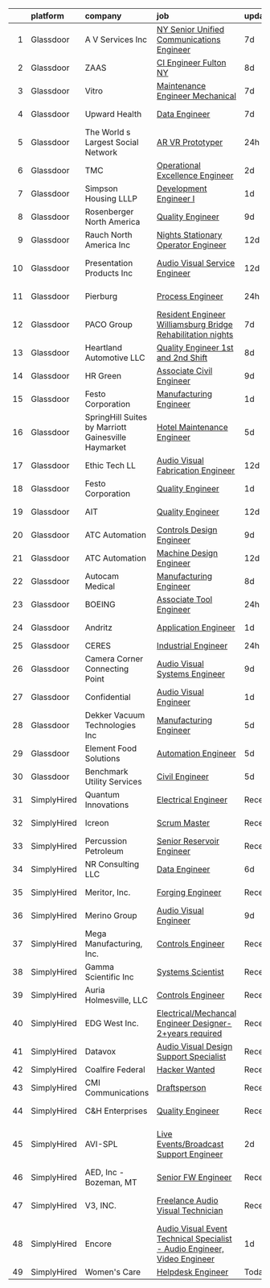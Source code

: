 

|    | platform    | company                                             | job                                                                                                                                                                                                                                                                                                                                                                                                                                                                                                                                                                                                                                                                                                                                                                                                                                                                                                                                                                      | update_time   | location                      |
|---:|:------------|:----------------------------------------------------|:-------------------------------------------------------------------------------------------------------------------------------------------------------------------------------------------------------------------------------------------------------------------------------------------------------------------------------------------------------------------------------------------------------------------------------------------------------------------------------------------------------------------------------------------------------------------------------------------------------------------------------------------------------------------------------------------------------------------------------------------------------------------------------------------------------------------------------------------------------------------------------------------------------------------------------------------------------------------------|:--------------|:------------------------------|
|  1 | Glassdoor   | A V Services Inc                                    | [ NY  Senior Unified Communications Engineer](https://www.glassdoor.com/partner/jobListing.htm?pos=110&ao=1110586&s=58&guid=000001828bb1b541be6318ebbe3501b7&src=GD_JOB_AD&t=SR&vt=w&ea=1&cs=1_1c7f051b&cb=1660201056046&jobListingId=1008049930381&cpc=9EC17A4D95E4A780&jrtk=3-0-1ga5r3dbji9gl801-1ga5r3dc4i9hu800-1c6af7b6c53aafc7--6NYlbfkN0D_KRozbKJx95I3LRYgbj09bqBDFeyQG4s8tCOB31p2DM1G3sQm87ZqlS7rcebhJ2UM2t7_jgvrBrWRYqHryWbsXJbWsBl3hMHXGE58x9FA2YEMlpUFfFka0Ajewk3O9eeu8hBh4EEq3T43wkcVMpzg1paLoiIn-WVpvSlWwIvRCVICYEuobyP-RFETUhz_3cmZD4QhYkoZjXEQhiq625ElcyonbLdHTEIf3CxV7vBr7v2m4fuBuUnFLjm54_97CflhCx_-LNJAaUMCUO_48Diz-_AnU57rMP1D0VBSQF8G1INEGITiNjXLmZ1TXC40apLgsMGSVhzPmc3FzrxFo2m7Clf7utABx2z2y28n0Looza-curG830Zkp4qeaEFypn6fjwzVqUiCty18ywhOXKkm3DV_LuefzfF82gUbvZ9484YSxN_gw43Efd3auraikIFJZdpQDF0S3X_OGzrOTnovGy-hJDXrhfp0aIALRMStjHbfmop-PpGzGKDeuMjtZsZNyFy4FQnJK99KySWm59bCGZkHby5YO-hFHYo9x75Nvw%3D%3D)                                       | 7d            | New York, NY                  |
|  2 | Glassdoor   | ZAAS                                                | [CI Engineer   Fulton  NY](https://www.glassdoor.com/partner/jobListing.htm?pos=104&ao=1110586&s=58&guid=000001828bb1b541be6318ebbe3501b7&src=GD_JOB_AD&t=SR&vt=w&ea=1&cs=1_54866e14&cb=1660201056044&jobListingId=1008048358153&cpc=E62627A804547E07&jrtk=3-0-1ga5r3dbji9gl801-1ga5r3dc4i9hu800-bffe1262bfc551f9--6NYlbfkN0A953Z9EfJZc5Z9y7Wb0NkuJO-5BBnqXCJSieP3bN3oT5cRpDl76lWgN2flgCrmBOVu81y1dDFaQCL1cAP0fZ_AECga9sXbxmPCgy94ZsRFuDnGITKA-OxsynN7Sv3puDsz92eIZUg49nGoQmfPGrEVrDw_UOvJOHJJ5Ya9dAdvf28Ga3WrlbLfpvE4KwRxvUInYgXenzLWiBASJ6QkQ075mGXYkJKJceK7VvbtVFWtTk9eCXVjLRRtSF0_XSWwr5Z2fgSr_B8UnFU0hAxiOY2Tcf4O97t5ZreqghsI4Qgp1zU3g5MbPI7PSDE0TmB63U2FKplWgBV_2b3Lh7Vn7pfmqi0tg1_oukDHXeRlYJA9Hl0lVZHMYT-BRPNy21hzm8PbAcdZBuHNxJsNv3dn9z09FU_7cJUUP90DQp1bwpRUWyxgUGhPazQ-Q4d8aY4MASB-B9GUsnAjSPBWK-lTG2rSRQGaEE4qx2gVxUbDiMJ3QGzE2NZ7yO_9yhyOv1rUlLSbj-gUpVM6L8zpwaSWkd_m)                                                                                      | 8d            | Fulton, NY                    |
|  3 | Glassdoor   | Vitro                                               | [Maintenance Engineer Mechanical](https://www.glassdoor.com/partner/jobListing.htm?pos=116&ao=1110586&s=58&guid=000001828bb1b541be6318ebbe3501b7&src=GD_JOB_AD&t=SR&vt=w&ea=1&cs=1_df8835a0&cb=1660201056047&jobListingId=1008050747216&cpc=2DEF214710A34701&jrtk=3-0-1ga5r3dbji9gl801-1ga5r3dc4i9hu800-6113286db846da80--6NYlbfkN0DKT0h2D5F3sHkZOvfX2PDVP3tngM3O-c-2FfCJj6A-9EK_HxY1SuJWLhjbznBQ7L8gVK6JJKUaVCRMJ1pAxRBj2Sp-utVjpQSBjjCvE-yvH6fdofHECxPnijYjnvmKg04HoZn5qUxTMPKFpfG_Grv4fejTu95n8C5ce3pMVEtUmeLvCLnNxuK7J7A8E4sEB1KEXqReTHF0I8aNXbvy-oQixVZbNipRCEW0mI6fssJ-_45r0n64Mbt3J9Ebx2ojSRk5LxngpW5HcSmlux1R7o6CfpKaA-vbK000xtDvJ4xpb8EKXLl8NTL8RLMkDWR5npf6BuI1oCrjTdEavvlGSLGVBAomxomI_wMu9u1Xwg0cpmsr8JJYMj2TinB4dJRoZh_AwCcgBjF9DPe-HReOFOHdug7RwXe8Vx-0S_XCwKhs2BWo1qGUQIV4B-zYkQ08UyR9CK5b8S22H_UiF3IB98XXz1LRPy5DlPcyOjZAiOTjtxyXI2kuiHtERBoVs-YxZB0AwJ7pu6BcEC-kOS4kNJVt)                                                                               | 7d            | Fresno, CA                    |
|  4 | Glassdoor   | Upward Health                                       | [Data Engineer](https://www.glassdoor.com/partner/jobListing.htm?pos=127&ao=1110586&s=58&guid=000001828bb1b541be6318ebbe3501b7&src=GD_JOB_AD&t=SR&vt=w&ea=1&cs=1_b5cdde0a&cb=1660201056048&jobListingId=1008050594360&cpc=F0881FB4B112A732&jrtk=3-0-1ga5r3dbji9gl801-1ga5r3dc4i9hu800-9008622103ceb4a6--6NYlbfkN0D1sgB2vkk73HcG31iWI33pV6kw_5ZaxNkpPvB9FmXAfE4GxWj1DqZ0Ybq0eLPzk2YMwESvlDiKB2v8-8IQoa6UivsLih00u8y9COP4u95PlNlD0qSOw_enyvRFXOLfhgnvIy4KUwxX4Dih0kh3kPXgilkc_HOoVQ-GK7LqI49w8l5WsAU6L3A2dHqBwxNMVNZdmNf-TtjXKwuNVuyeMZ4WTOoiGmRp8ZFQ59XIaDu3xw4cPgIEEENm3FfJ-9xGWkwbw1FLRzJu7_s-2gO-dak6eQ2Mxy3VN9LezCWDxR9R6M3KLTQnc5YDeue5Pmk361TxHvYegYOg8AlB3WPmbPu3DyXzGemVqGWDSlU9Fr9ncHXlE3byWsZk-WfXk2dx3QMFSul4m6OIF-vsaVYggJ6g52d6A6ORlVsceeddCPnyNIO6etUVDw1W1wiDZrFCX6Np6C0hGoLBwJImoutjZUZ54ozgXOaDjXsUfmwihalOHOnffo4kWYbQygpbE0RMofU%3D)                                                                                                                   | 7d            | Hauppauge, NY                 |
|  5 | Glassdoor   | The World s Largest Social Network                  | [AR VR Prototyper](https://www.glassdoor.com/partner/jobListing.htm?pos=112&ao=1110586&s=58&guid=000001828bb1b541be6318ebbe3501b7&src=GD_JOB_AD&t=SR&vt=w&ea=1&cs=1_288e6529&cb=1660201056047&jobListingId=1008065839695&cpc=3DA0FA6C05AAD4F7&jrtk=3-0-1ga5r3dbji9gl801-1ga5r3dc4i9hu800-53a80deef17099a7--6NYlbfkN0DSgjPPcnEdvoK3uuxfISLALE6pB1FR7YSHOr_tSg5_QCn410VK5Ds4BPLXDsRCbsXLITC80VFaNq7gAYkD3-l77Z_TQlAQJN60rLIBL5fcRpONEWLQB86a9gcHJKkfit7qgPSOjbwiL1h_qriSExe-4txXXT3LVV4yH3jasYnmFjqxZda6jGXORLfpMKskD3Z6GJHWLQJwXqMPAivqutMUVFBtWAowRIDXOrVBCBbbxPN-nl8y1xW1mLN424-4yLv1BaFTHJyhOsPoHnyWjm58iP7fasBdZmRnLZYzEQzhy0sXjpW1Q_pJe-EwJEnjsr-pKdyE7G3u4NZD4-ikbprDuJ3J0GV_7NT6fpkX863jELsNZBhlUvSkmff5Ou15ISMQPKUKwT0C2bmtTR-8fLHtQdfmSi--C9az6KQS8c5kHyzjkjvec08W2RQrkCrH0oGlWlACd217krJ5B0s45nizW09VuCB0mqbLbgz5WnlBoDDUxoHUGkGoHw4uBUk2zAma5_SVu24Uoqp2X6Apk8R8exApgM7fEpbfgX2EvK7eRaBg-PCgT7FfAJSsMYkQCNkQenmDAbOs01up40c9WFRF)                              | 24h           | Redmond, WA                   |
|  6 | Glassdoor   | TMC                                                 | [Operational Excellence Engineer](https://www.glassdoor.com/partner/jobListing.htm?pos=115&ao=1110586&s=58&guid=000001828bb1b541be6318ebbe3501b7&src=GD_JOB_AD&t=SR&vt=w&ea=1&cs=1_e3eacc20&cb=1660201056047&jobListingId=1008060137305&cpc=9B9B026AC90BB95E&jrtk=3-0-1ga5r3dbji9gl801-1ga5r3dc4i9hu800-c547309de62fb85c--6NYlbfkN0BSg5mb03c8hiZQs97mlf2CN08O_p8HeBaC0cA3dzaRvyZKAP2Y6r0WsiQ-IrcI174Y-oXAj9HNmEpndD9mARqmyH4EqJUTtIO2GyMv_XpsltHph6cQ_tgl6WvPNRNnYFdGJ-Qrb5WJjUyGDZ5nQ3ycfYjj3dhm9_QBd3rxM4q7jaVzTAleiWat3feub1Un9YOmhC-gmidzv--DvNNwLbB8IguTPjCfrOUOlcIPMoreQzELpD_jbiAnJLBRhFiSDkB9Lse-7o18tIMMx133qOxj_57YbGqYPpsX1JcVY_YACt1aPi6mt6cOVLcb11XtrgyktqWFwbYb68DDr1adugOcKy5JEyo1yuGz3WOZ0u0k-jugRBMGNT4lz0Zo5QBfAR3Kf2Uq2mu2Mvozdx7tc6PYsT4UUN1OXMcy8lgJc5wUgoPNJ2tQuVNitl_8Dq59Pvb3MsX6vV_uhqzP-ei5qXCV0YGwOynFbx4iMgIFA3ZBpwDlzMol2q-rbHYUJYKWTBbUXNmST7p5aQ%3D%3D)                                                                                   | 2d            | Peabody, MA                   |
|  7 | Glassdoor   | Simpson Housing LLLP                                | [Development Engineer I](https://www.glassdoor.com/partner/jobListing.htm?pos=109&ao=1110586&s=58&guid=000001828bb1b541be6318ebbe3501b7&src=GD_JOB_AD&t=SR&vt=w&cs=1_1e2d6300&cb=1660201056045&jobListingId=1008062066408&cpc=64E22C595ABE0D34&jrtk=3-0-1ga5r3dbji9gl801-1ga5r3dc4i9hu800-62fa6b16cef39274--6NYlbfkN0D4C8u7dY1RzLYXAHla0E0D9t_o5Z48DX329rGC6vpeh3W9vRO82_X4_CttpoNc___wfcW6R2yCEY8bMYz6ZKhbe6cVyy-bFE4Nw2q9OKq_qxm1Dc0OEV5mWJJGjVMcFL6Ybze3BapppQC51RQvR-_7k3vxU_gSRqV4EaR0VgIttrWng00pmhaxfmd4gBgfww5uX0DVH1i-anesYHHpjv4NIUC2p45xrEzqFhxtwxFo8lxLNDesDIcxEuFGFa6eezRolnS8pXZy_I8nj27G2BeaXAn-m9yNboOS7r49djyu5pJ8KcRiivXT7vLGRPhW-8MQuL52Uezhf6HMWByk20fTMq1ZMktwp9ZX0ai6eEd6Phdt5Ey1Vi9xlvPUbiZlDHIzoOVDhDSBtGa3PNX5LVXUIrKwibFCPLvUL4FXl2t0rVx80Y_EymJx89M07P20ze6_Jr7cBwoQafuTXglfgaFBQm8AALw3FG0g40_UqVZgzKMSqkXlTiWG_pfztB5GhuR62IqBGiWv_HQ5JSfFMUd3WB1pEV-SWH9E2WxB04HklwTzTcZTTlJr)                                                             | 1d            | Denver, CO                    |
|  8 | Glassdoor   | Rosenberger North America                           | [Quality Engineer](https://www.glassdoor.com/partner/jobListing.htm?pos=107&ao=1110586&s=58&guid=000001828bb1b541be6318ebbe3501b7&src=GD_JOB_AD&t=SR&vt=w&ea=1&cs=1_37f55db8&cb=1660201056045&jobListingId=1008043807754&cpc=256B2E5967B70535&jrtk=3-0-1ga5r3dbji9gl801-1ga5r3dc4i9hu800-b946d9c742ec5e5b--6NYlbfkN0A_lMrImd4K1mVRIimbW9GSB04Lm5FKrtRQf9m73SIsnIcEyn1LovRkF1fU5mPpZc0wZ1AdnT7c-hutgHT74gs4oHKYMkaeKciPfSAB9Lx2_bd7hT-LQTKE3SHHzk2NretrRW9_EJ6x66LGAnuvdj3nqaAEZYJuUbnPhvgYWG-PeRXJR3ADjbtdjU2LbagyoTH4554nYlVM2AsKTMzCAh80MxxkNhhWZ2GoQk6a0MITg92Oc_uv-_Q2rj3wxzNrNPfJmh8N-sS3AWUJ1Aj-ou4q6dfRu6Vc2B709sySp17S5wC7l8rN-LgwqvR9pVrq2F5qkWPmEtsq3V5dTC7UMheGLCqiveDkh4BWq5V-NsRZm5lp5hlTu4VyGC5LRlvZS45HhCoH9-OYT04iNaDpJBSrR3AB3DRrVQ8CP_Z0c5gbpXjZ1E6-y03WbSHtHz3AwgRM0E6cuYKqxrSa3ejNOa_38p0LjIpvKyBk1mKIMgXE0t_YFOIeFKt_RmVqGQSqvfuJmd61LUUdDQ%3D%3D)                                                                                                  | 9d            | Akron, PA                     |
|  9 | Glassdoor   | Rauch North America  Inc                            | [Nights Stationary Operator Engineer](https://www.glassdoor.com/partner/jobListing.htm?pos=128&ao=1110586&s=58&guid=000001828bb1b541be6318ebbe3501b7&src=GD_JOB_AD&t=SR&vt=w&cs=1_821c73c4&cb=1660201056048&jobListingId=1008038034895&cpc=4A43B94DDEA77FFA&jrtk=3-0-1ga5r3dbji9gl801-1ga5r3dc4i9hu800-9f09c4d1b6ccd41d--6NYlbfkN0CY8AzlzKebmx0ocph0YvKfDIieyiw0SRCPNb4kGS8r81VBqrdWeuMXfSIGx-zLPwavrmGuhiVz-9vYZVkCRv5wBty1fBO8ZaDb3yPXA2b4KNIkEQshtVkoDO85yWpgxznsCwwZNHd6SaAcPWiL5hbSv3NoLq-foXin3d1ekNWqxbkcpvlTs4T4PtRD8mybavLVmzIdM3_aBmWU703ah63S9CRPH_e0INDhphpBwXR29UUf0z9008XIVQrWyQ7ptiZNStqIVccg97MOiOQ0AU9Rnc31N2CF1QsUarR24PXb8eclvAudiFBoWuAF20639uNL8rPK38B7Np1M4vFyq8h-IVQe9AjaILKizSaHbStWAg7wPZTTBiKSI-UIoOut3NCGRypbtqhqjKDw6D2TanFB3u9sVTECoONBPEO95vKZuO8Fu8_8wlUEQfLxikBRRy632iOZAeQyoawcqcfdpsJv_Z5BV-aIzSo%3D)                                                                                                                                  | 12d           | Waddell, AZ                   |
| 10 | Glassdoor   | Presentation Products Inc                           | [Audio Visual Service Engineer](https://www.glassdoor.com/partner/jobListing.htm?pos=105&ao=1110586&s=58&guid=000001828bb1b541be6318ebbe3501b7&src=GD_JOB_AD&t=SR&vt=w&ea=1&cs=1_b2d03a1a&cb=1660201056044&jobListingId=1008037742205&cpc=2BDE7E11BD1C9BDE&jrtk=3-0-1ga5r3dbji9gl801-1ga5r3dc4i9hu800-7483a12ff3147225--6NYlbfkN0DukAwDndutArnS8OT3znlJ-TW2KpK_7rZjO0LfXc6UVOb8znmp-Jdx-EBGeEzCE4MDYQoSoIAOgCl-FNOYq4s978mO5IB5uLg7_Q0JVEb_alaPHZFVNycLX48z_H7u0sYnrpbVil-2CeKlxwNl3Fvw9txyFKK9z3lh3IR-mUNriqks5eNmCXcEmlgaRoIPAY9aSU0FuBJH4EY9-rhmQieq8UlbMFqEJpZdgmd8n-xLDp6Rz2c1qPSszjwvqV2JmxJcJxg-9ZUN94QoQ9DPZdrey3P-1_Kn5iO4vzrnmPdJaoI7kXdGCD62ir9YXyVgT4oVfCdXZjsR0GMt-Yo_maCo5We0r5m9n3kz-iqE62Omz5lyuOuuZYDwPcfBu47-NOjAFl6i-TgVWobVoA1Kg8n3zW2QhyJX92VseBq7Fcw_vBA050IcWPsP6-oyCL8JYlXynFxhuziShPV8OE8XfEtoM4M8jCIjBmmffDWT7DYColKEl0oJBOiiYKqIlFxm4cJcmXmhtYXbS8uSwz9skhEX)                                                                                 | 12d           | Los Angeles, CA               |
| 11 | Glassdoor   | Pierburg                                            | [Process Engineer](https://www.glassdoor.com/partner/jobListing.htm?pos=129&ao=1110586&s=58&guid=000001828bb1b541be6318ebbe3501b7&src=GD_JOB_AD&t=SR&vt=w&ea=1&cs=1_458a75fa&cb=1660201056048&jobListingId=1008065107975&cpc=D39918EEEC7506B0&jrtk=3-0-1ga5r3dbji9gl801-1ga5r3dc4i9hu800-2f973c0319bb1ebe--6NYlbfkN0CqavHSyrDx3QcC6oDz5GtbGX01IfQdQsydstAWoN1TFUjdM4kROJZybX-b-sm1fZCwuroBhSv4Ln2wGTSVDpcQMWkZwgcvHjyFkhYgBwtccXuUToa4rinVUrn6dUymByYe82KY27cFl8TgdJYLDNP07TltdU80X-vBZIi2z6MhC4kukd6_RnQEmeKhryyZ1BHihMqTIXNG25D_XWCPs0yS2QuYAQd0IDyobAFSvp4KaENGU4qis14sxu128ZtfwdvrLH7Dp6OMmLwzZoKaJA4Ay4pCNg7S9q7Eh1jK3ZpTIOPp2ysFHk9aOXq8D4XeliqoSD1tTF3cXzmdv9XsUCLGMNSRg4EB1yLLbI1LRhGjYrk93IAytGXU9-GfQUCwt7y4GCUZywWhIVntUwquMgH5NM-w1lDdgDBp3fnJTEzTb1IZcw1c_-ep95vml3GrK78_pa8elNj70QQwIxyJnXaBed63wEzWtA3ELzwi3l1PLMz9TJGln6TZs3jdw8CZ3F-DO1ArrdAikw%3D%3D)                                                                                                  | 24h           | Fountain Inn, SC              |
| 12 | Glassdoor   | PACO Group                                          | [Resident Engineer   Williamsburg Bridge Rehabilitation  nights ](https://www.glassdoor.com/partner/jobListing.htm?pos=125&ao=1110586&s=58&guid=000001828bb1b541be6318ebbe3501b7&src=GD_JOB_AD&t=SR&vt=w&ea=1&cs=1_45645a95&cb=1660201056048&jobListingId=1008050163960&cpc=1641D5D5536C06B6&jrtk=3-0-1ga5r3dbji9gl801-1ga5r3dc4i9hu800-1831edeb349c5275--6NYlbfkN0ALuVzQR3BTfV85kg0pOslPYaYx9AIqQffQrQJKVeHJaQqP3CyB5E9YQKsXNWGwopHehMrUx5wwxRmxmRyrL-HVXUzMBIgqmUnYUCsHhzCTjCQbc4aW17Fx-nl7xW-83o-6yz7C0V1F4y4SCayLvqiZjOj9MUXDjmUSSJ0qhO7NFTbbBc3tY7gtsDovwJzezYt_ecOHJbzNu8HuFKhqZjGVJez51nDKV_wtkXPEb4A9en1YfjdKIlTSWEPzzJXWh7jNUoetgG-e9F9nGRBc-S1khSthoCnVCUZi--0fRoJOFaMZu-KPJtkyA6dVDqP4dHRlWQYnrifNnetxgTDst0r_zt5tirnOw100PoToO5RMzTvL8YlwbdzsdwoqP9KOw_GsFxoFJYt21az5BYKaEYhFfYw91KKDrgnbnACM4023zz_p9MnY9py4olmRmsEMFzQozDP6yukABnnpVem_bDECWErhDpDzaQ7KfCE2jnyZLvveSuasBk1PUgazZVNqV1wc050E6fRxB0t_aXFZUBn65AkA7NyPn3ABR9hWlS9Jz1SF_UqEpnfmWqHQtSTmddo%3D) | 7d            | New York, NY                  |
| 13 | Glassdoor   | Heartland Automotive  LLC                           | [Quality Engineer 1st and 2nd Shift](https://www.glassdoor.com/partner/jobListing.htm?pos=114&ao=1110586&s=58&guid=000001828bb1b541be6318ebbe3501b7&src=GD_JOB_AD&t=SR&vt=w&ea=1&cs=1_c5d6b7d6&cb=1660201056047&jobListingId=1008047074913&cpc=18B3844E9622AA48&jrtk=3-0-1ga5r3dbji9gl801-1ga5r3dc4i9hu800-5026fd297082794c--6NYlbfkN0DZZww-p_mr8GWlqIRBY21Wjl_Fk3kglyx5_HcxykVqwSsECBUlGZCPdgd8Gm86A2a1w_jnNjVRAV8V8NFZ7gdbRlH2B4sjesirJbSEl6A3X8BShMpZ5FAy09d9p4r9cD1AVqQpCyDam8Nv2vL0kVhYV9vn5v7ZDNCXeRvxkZjwV7nVjmmt0x43v5AnggWtcv6R6aSB4bZIVa8Vp1s0v4dRCMQOd9OiTM7SNuRXZ8OqTyv4Ymm43Us2ACzOsbxYWzrY9jb3Lsq-Gq9UNggQv3peCC_hgyWwxM2LmJCDNOmGOzLG3mGGQAQvp3LmmHcfUAmMIeHA-IZBWKu_kp9yVrkD4Q_zbvyGNzdoenx1CTkq6ej0vdGUXWGlxg9W65pODXkJrO6YUEJYMUz9Vf-FHaRZ2MJ1G4OtrwRoAH91wz2YlRr1bqM4Ykowtwuk9OnhtWug1UctBBilkEh2JSDPykVBaFkG7VaD7GzOWWuv2IeXlc9hIlNlPWV9GdRbePVdCwPaHV6G5hSXuu4uimCDmlPN)                                                                            | 8d            | Lafayette, IN                 |
| 14 | Glassdoor   | HR Green                                            | [Associate Civil Engineer](https://www.glassdoor.com/partner/jobListing.htm?pos=103&ao=1110586&s=58&guid=000001828bb1b541be6318ebbe3501b7&src=GD_JOB_AD&t=SR&vt=w&ea=1&cs=1_3808d287&cb=1660201056044&jobListingId=1008044995856&cpc=29189CFCABD560B1&jrtk=3-0-1ga5r3dbji9gl801-1ga5r3dc4i9hu800-a871b0a47d53cc20--6NYlbfkN0BxZgn50Twco20qzNqQlrdg8nFmpAv8O_TpqLs5FokkdM33xPNoGqnDzvEBhl0c08baSvk5p4iZQTlGgEURxeaN5HFpXTPtkLcyg5bgPECIO_cOnPFIw7-szweBpC5H3WM9YPBkh2I0BbyNp3EB8T6z-pPyDKmkzQFBi2MZfNU60JW9fjFlxQ31tmPBV6IdlUybJNw3wP9r98oNhmFWnTDkWjKD0COZ5J4s45LOnT5tUTgSBjQaQGeL8g32yV3wOroyfHd95QRNBiMm5Tf7TJPCDWS3NRAVlqel8ewf70Tze4mUQNrgootKew1BGQnpOdXw2caTdK7yOLSrfZTZ9WD2HOhky34sKeN41DTXBfwVU13PoHMJTABVJYelKzx4X9w1hw4EUbBw72SmXyOSBvCeFbB2pNb9wwqo7pHzO9wNEzJ0rTfl554iTcVXjcDMN9GqNOcW1hoitny0KBlvMpf92eFUQ-HS5wDrnJ8x0bGIFx_4nQUS0y-jqVZvRgZSc6rJiqgH0BPq596-c-rzuTpTW9SqlySU-gI%3D)                                                                        | 9d            | Colleyville, TX               |
| 15 | Glassdoor   | Festo Corporation                                   | [Manufacturing Engineer](https://www.glassdoor.com/partner/jobListing.htm?pos=124&ao=1110586&s=58&guid=000001828bb1b541be6318ebbe3501b7&src=GD_JOB_AD&t=SR&vt=w&ea=1&cs=1_0168d123&cb=1660201056048&jobListingId=1008063770761&cpc=23D1D7905F5E0EF7&jrtk=3-0-1ga5r3dbji9gl801-1ga5r3dc4i9hu800-e656aa71dcf675c2--6NYlbfkN0CPDdtPpl5K3nEl803mTzIoVFfZJLZHB71ijjJAfcgDTt2EalL29fXPskQ303PqmJ3PPRcURgR7xMhWv32R_2jcV5pRKQT2RbpNZZ0wKly2iroFeKqMeOV3kq7mLaXfI8yfMw310IL0VukX_3U036g9kIev0Zcj_GEu-IjxtaiSVWv5mW_lUkSZCSLEG0pO5jsUon5tGOZBXl37mEz46H6MfeBCk4pSoukQ-5I2bk1X_uqwcY8ALqBiFXdH120QqbMAKmh3Q5wJdI-2LZOLWvyt0MeVJ4snv0jlICuAyRk4Udo9qROF_VRNMXnvguQmY_ev3sDd3-54GLpdc2bnJYU5cD6uOD_d2nfBE_qTm3E2jLEfQl-eXZSu38I7-iNfcw_2VdInSROIluXvg7RS5kOBwEXHF7EFEOjscTgGr1PmRQBEEHh-MELYJq6nPyEek8C0ZY8kspfdPMF_ZUC7TJcPCCsSFZHsflmUcKKR5OqimxZ0EwXZH2g8mdhSXlKMlH4m_6SFGCS8_Q%3D%3D)                                                                                            | 1d            | Mason, OH                     |
| 16 | Glassdoor   | SpringHill Suites by Marriott Gainesville Haymarket | [Hotel Maintenance Engineer](https://www.glassdoor.com/partner/jobListing.htm?pos=119&ao=1110586&s=58&guid=000001828bb1b541be6318ebbe3501b7&src=GD_JOB_AD&t=SR&vt=w&ea=1&cs=1_410a8298&cb=1660201056048&jobListingId=1008055432253&cpc=BAEE822A1DFE8F58&jrtk=3-0-1ga5r3dbji9gl801-1ga5r3dc4i9hu800-f3041de6773e3b26--6NYlbfkN0CyECWISqErbxsRa9c8-Wy6ckRxRQiRg87Ymo0m02-qw5n1FXRqDqCT-oct5WOe-kLjGXWnpIHpl09lmPwSgll0XuuOGgyvlC_g3eUn-UnAjxMU19LtPCFYUrk9R0cmGGkfRH5ROL9PMmP7lG4rVi1csGjy93yM45cLvmS1shjBXRovHTH9chOCpM06YNJmsyxafUaJ-F6FbmY0ZaH8OgR1yilPilM4VD-9jThmnatYSS6q3L73H1MAWRo9uMZBo64Vc1kwxEoPr4U1ojELf6ejtvEE4PR9JlIEAOOSqQUpt8Sh2Rb9fg2z2DzBqYVaXNAh2zLhbm1y8dtkdEfvby4ZvjuTxWlylhB-W0hZ8PMac6nw_CsQ2ASHkDYYn0VMTQDvrqBI4B375TOMbpXdSxU6ObvV2aQ39eSOwiqb3AFFzlO4L-NG37QR_UtTkW3SIwbFWaicvRAWyIZfg9yDORW6E6aDMnaMkIeRMXMPdl1UFJIxQKKGa7T094jRiWUH5GlPXuhvlJL74d19aQvybOf4)                                                                                    | 5d            | Gainesville, VA               |
| 17 | Glassdoor   | Ethic Tech LL                                       | [Audio Visual Fabrication Engineer](https://www.glassdoor.com/partner/jobListing.htm?pos=101&ao=1110586&s=58&guid=000001828bb1b541be6318ebbe3501b7&src=GD_JOB_AD&t=SR&vt=w&ea=1&cs=1_4c842c38&cb=1660201056043&jobListingId=1008038430901&cpc=F7FE6DE0399BC26D&jrtk=3-0-1ga5r3dbji9gl801-1ga5r3dc4i9hu800-86cde308e2838738--6NYlbfkN0Dg2WycDI2f4JSKA77YBRgUZ4VhBy-kNsRBSZ0RQEesYVlThjs0dkIneA2xckT9EykJAqkhuDa7Pd7_Tt-89TbKZLmDn6K1_h8VHhxlgROdCAOyG6V3JHxQcbSh2gBODoZvmxC3SsODpEPIXReMhmzOIxt9C7uQaipLPse0ff8WAFs27IkWAFPQwKbRDTZs9sPydmgWGdlgVVfcRfJmtb7fXOQgD1YzsrUoyvmbxL85BHgSDIjrO50i7HEHPS6wjHHjyS94grr2Fo9y9ScK_6a8WaZEqbSAj4VhhNb77OXy2XoQ8qyo1J3J9zdq7EJGm_PmXNY0fxC2R1hjtkk8UPsXW-HqMI6Gd7Gogde_5eLMe9r0ux3iQA19Mb2pRqthtIU34HBN1WbAXwmZ6m5vcjr220a5JPvY7L3oA3TJ3iiMYnDMqxEbe1LW24HTowgOGzEBjrEkzUd65Gij8a7PZDSMbtkI9sg-tOMplkU9A66kDlziqqQlLcW-aS5l9A8cbZBEq5S_gquAIAjF4F4OnUUMK99O61nUtuE%3D)                                                               | 12d           | Fort Gordon, GA               |
| 18 | Glassdoor   | Festo Corporation                                   | [Quality Engineer](https://www.glassdoor.com/partner/jobListing.htm?pos=122&ao=1110586&s=58&guid=000001828bb1b541be6318ebbe3501b7&src=GD_JOB_AD&t=SR&vt=w&ea=1&cs=1_e84a2d1f&cb=1660201056048&jobListingId=1008063749762&cpc=AD6D47FFA8B547F8&jrtk=3-0-1ga5r3dbji9gl801-1ga5r3dc4i9hu800-2f243511dc367e60--6NYlbfkN0CPDdtPpl5K3nEl803mTzIoVFfZJLZHB71ijjJAfcgDTt2EalL29fXP25KRex6-2cdVazzUoF_u1vjnT8vRjzeTdEJ5RGQaAhvr93m1MAdGel26gtv1U0Rd8O996z4Wyn36io6IkcjXIMO-ptrJ0Hs638IvqIIHg8bET-5mgbcm1gCnrfJFEWNmImqH8bMTdNswaBRfIe3oLzsEAm4pSVDSgRkcCM6ewjt6cb4q8zl1KUjFH2CrxixEGSpmAKSmVyNfAgkiHw_oELDPrElOXRWJmVVBdnvuzv63mb7eYHl0UjuGjI7oIJKNCnxv8Fhg1RNNnvS8jcq5xf4ZRxJD-TszZ3OHnKsBWXVvEVr2o7VsutrztZDg1D-sR7PbB5vYYpCgQoo--5gGyzmnDTxjgJ-EG7aicIAESToQ5Ek7EY7NpzW8nLLLwv76cWTA7w8Z2dF78wn6gbCG2BKNxBHWHwtXrq46DdGjCg7VIazBwxgb5xtyi4G44rDXq43m1FPEEEKIyJG4kEK87g%3D%3D)                                                                                                  | 1d            | Mason, OH                     |
| 19 | Glassdoor   | AIT                                                 | [Quality Engineer](https://www.glassdoor.com/partner/jobListing.htm?pos=123&ao=1110586&s=58&guid=000001828bb1b541be6318ebbe3501b7&src=GD_JOB_AD&t=SR&vt=w&ea=1&cs=1_40a33c41&cb=1660201056048&jobListingId=1008038404511&cpc=D2877CE1419C0D99&jrtk=3-0-1ga5r3dbji9gl801-1ga5r3dc4i9hu800-2a0bf03ad3a8ff4d--6NYlbfkN0B6fjK5d1wRNgGiOJZJqfGlQ3GriBivcAV2kCqWrkkso9QcQQfz55fxYv1CcozO-eIebGIdSPl1q0-0-ocyO66MyloRNXmKyr3BrrBo56kP6d387CVijD44cuVsSGk02lOjPzpPLpJiiIyUlkOD3JfQYhlzet4lWY9WN_XuTvT-GEk3ffL0wRyhEJo9y516hcDYApeASIQ8XhD6Fh2aBUP9bHCSwfLpzy9BYKVp0kCxNlDE73gTa-CUcWzBfE5AYr4tKkWr72RyX-ASvXSorW7lhxq9VTUBE5aJDtwaXvECjhidTROed-S9Z1t8sCs9r4Pm4jXAC3l_sU9Aq_L3Zr7g5YKrUNHwUkseDbttXmMWBDMkfMI8ntXdohIai9AzxFKeHhp_0YoUgsLKkEuDdml7b0k04fUAwA34EGMnVjweTC4VFQIqYaAlX4owgfJefC0pLkEXsr_KDhAtnaWOndrvsYH9g9SldCYDSjWoovoHAUcely1sbdQ1sKPSZzwrlRx2GfX4W_uPgw%3D%3D)                                                                                                  | 12d           | Palmdale, CA                  |
| 20 | Glassdoor   | ATC Automation                                      | [Controls Design Engineer](https://www.glassdoor.com/partner/jobListing.htm?pos=106&ao=1110586&s=58&guid=000001828bb1b541be6318ebbe3501b7&src=GD_JOB_AD&t=SR&vt=w&ea=1&cs=1_d7b54620&cb=1660201056044&jobListingId=1008044245276&cpc=1FE5C5A57FCD3C1A&jrtk=3-0-1ga5r3dbji9gl801-1ga5r3dc4i9hu800-474794f55dd1b2cd--6NYlbfkN0AxTW2I5hFMRs1ppfVaotPbiDcG--VYf6eQeyz1cvYZmvU7ipRBcyqBpcC9rIByUrSypfD_B1XtgFqYstlBrOuo8xxH7zg7diGThEU6ffrMjC_XuYWxy_R15LQDk8Kr9dOth3OGz7DMu1uY6t4TNJ8e-WDqjST1OMhLi3LFDu5eucWH1mlNkJo9jiLTbSFpThj4EJWkILY1loyCI9haLzm37U8CpSsmQfocJ8BEFLc7PAYJDto-2Btxu51iZjPg2ABWtOxo1-Blhfky4OyVDkPtA5dlAk4UnBwtAK50yLWyjFnlCcZEiZ6wY1SGq8DqIW0fzu5gJLPjKth-BwxgHUTWN-g0dx6ECTAfgo4ZRnKlis53EXt2hKir78_FndLiMuM95JR4AxIKopCnls_w-8ADeGbG7X3ywxbciXgBTgrcx93e9gtiDIXG8r3O2nJNvJEOF_7lFmymyF6tS5qRjZUuJC0ItjhJeLxlycr92op9hVroIPFHpzkh9DKk9_FZ5W8RyMkJh1lqAQ%3D%3D)                                                                                          | 9d            | Cookeville, TN                |
| 21 | Glassdoor   | ATC Automation                                      | [Machine Design Engineer](https://www.glassdoor.com/partner/jobListing.htm?pos=111&ao=1110586&s=58&guid=000001828bb1b541be6318ebbe3501b7&src=GD_JOB_AD&t=SR&vt=w&ea=1&cs=1_2655a68f&cb=1660201056047&jobListingId=1008038413869&cpc=EFC585E85CC62DBE&jrtk=3-0-1ga5r3dbji9gl801-1ga5r3dc4i9hu800-acea95750f0bcd80--6NYlbfkN0AxTW2I5hFMRs1ppfVaotPbiDcG--VYf6eQeyz1cvYZmvU7ipRBcyqBpcC9rIByUrQ1ZU3FBxa74NBnDeqNgrnhHjqTlbOWnnQhnOxFWK1mlABdtxbcxd1x-rU-B4U-OmAuN_3oSF9ciNM3Opuzid3uiC4b-iP3i7vywiAYvXJpV9z1uhnXVzXLqFzVqWdAUAP9n8OJSle1Dibutsm5mr6ja2zxy5rkEJJgsHy4xM3NmjlkmK6qb99jx-nHMO6Ihq7DWE3OhNFrhs37CTYhsZYQZjeRTlQFMcaGlxXi9l-c-pl1PVYW6UlkuhHPfqD-w5-K0q-5Z4GBr4FJ2Hm3NHYywlnrNhSEV6lC3OmoZWhz8yzZdaSazKcp3qqOEiYu0why6ZJVfg4PvhtQSwR0dzQCMvnCvsSLiwBBvX6A5ik1UBP2JZIt48bjjrbhAVDn_CCMBaNzIP08LuEdMhp82hDl1ml_mhB9A4EBwPqNSPYjSi0QBZvQ1Wc6IGE5Z1H4DKMkPhB4S7GiFw%3D%3D)                                                                                           | 12d           | Cookeville, TN                |
| 22 | Glassdoor   | Autocam Medical                                     | [Manufacturing Engineer](https://www.glassdoor.com/partner/jobListing.htm?pos=108&ao=1110586&s=58&guid=000001828bb1b541be6318ebbe3501b7&src=GD_JOB_AD&t=SR&vt=w&ea=1&cs=1_f3cefacb&cb=1660201056045&jobListingId=1008047330192&cpc=968121B4C9B310D7&jrtk=3-0-1ga5r3dbji9gl801-1ga5r3dc4i9hu800-f8bc23b52a56856d--6NYlbfkN0CV5HI1XBXOhD2WE1un5jZpJGCvbXS1Lb8Z8BU_Udcm9bLsYEM_FoJYIRBUceSumkQ67Z3wmAWy33Yup763m60ghG75cB3-yknoyrWu90JLvFr-KM5bSwmv6234gtmxjXj1_S0zS_aEzwKxsP7QvFelx9l_9xILGq4M7J4mP_yBbgmRlCcO9N9H0H0Eo5LzP5Cr12wkwWhrrNToMCH2ymSrf7h4R9TbxiEQxveQY7-WUGowKebupj7zcNMQ3c9YQInHbKom8635r8mKBQHbXVEHSK5reu89ZfSaZGiDZ4edOr3IX2JTbnJHxuZzFURwZ6H2Xszl1DgLsO26Sm45h8JGmom-qHIeKTWJhZ6MyjQaCHDZDChG2Ll2nHFhuLkCUIeJLY34GDdhKwxToAQOo35eV14rPiHcBpooup_0SYRt8FU9xuIcznsfr6XgLdSkCUHH3qOQ5pdgMUIPPZBfONv9VJk0igNfuRCHuz3FP5AwTYmu72hCOMDPFj-E4EhdBBNWzN0v6yCIDSeoMcMjDyph)                                                                                        | 8d            | Warsaw, IN                    |
| 23 | Glassdoor   | BOEING                                              | [Associate Tool Engineer](https://www.glassdoor.com/partner/jobListing.htm?pos=126&ao=1110586&s=58&guid=000001828bb1b541be6318ebbe3501b7&src=GD_JOB_AD&t=SR&vt=w&cs=1_7763f326&cb=1660201056048&jobListingId=1008065988772&cpc=4A43B94DDEA77FFA&jrtk=3-0-1ga5r3dbji9gl801-1ga5r3dc4i9hu800-b8f9562d7ead4bdf--6NYlbfkN0BddK4H-tsabPiX3BvkwhvbvP4OkLNzlRX6egXJy9Hb17epoHLAM_D5zV-lYmzDxhzNIcovvExdbE_qlobb0NjhE6xDIBObKohnlYo1ITO9CJ42zJJbUNlUl-t8_W7ZU-AaERbJMeq_5nhsLkINzbSMxEObS7g2QfGCzs9IDbo_gFGAEc0mKapfeodC3-wf6xNgApkbfJw_7WzhBrFKDWMSLIrPNBNJh-LZ1BBU9weVTdGCjo86sBCFwI5dbM0mTdr1-lzwOpD2qw-GYN0UuUQmzCUKw90GHh23Nh1qBchzJ7WcnVGSfoC5kG52TUTrj8WAlP3WMWVd6eNKEJuTK3BQ8t9Tlx23TLOr-J_5FMpHWGAYndQbos30wMvzAmgisSchrsUTZJ5GNNNu2L93fcx13I8Qv6g2uV-QrXiIEu74KbNjd-JF9i2-DxIS14S-JAE%3D)                                                                                                                                                                              | 24h           | Portland, OR                  |
| 24 | Glassdoor   | Andritz                                             | [Application Engineer](https://www.glassdoor.com/partner/jobListing.htm?pos=118&ao=1110586&s=58&guid=000001828bb1b541be6318ebbe3501b7&src=GD_JOB_AD&t=SR&vt=w&ea=1&cs=1_789b2ddf&cb=1660201056048&jobListingId=1008063074089&cpc=21FF074A0DA48AB8&jrtk=3-0-1ga5r3dbji9gl801-1ga5r3dc4i9hu800-018985f66b43222a--6NYlbfkN0DsBOlmEAMqZtav1V1WKZO3RUElpafjggtWvxyDQ3xFSizXPSZQh0Wdi3z6RFxqfCmBNUHOUeuwDRGFmI_GEL7T3hvwNGM7Z5tiCMUEBqq2vStZYLORdZAs2Yu73-dePB0I7mV6pTD59QncOcNnxj_RgCQemuqfEwVbJz-f65VS04eFLi8kuEutjT_stdzcRFGHI_nrTF7yEbixVKMFgBiD1AmM0HUhEp_Lwp8TpSZYSsiV2w44oSz3l9uXsblvf-UIJ6eRHt_-JYAJAuZtuepK1SSP_SPXnUEi0GVv3h98zaXb6qgtpZeLLMjR1lX3CMaJ7tx_1Ufsk9VfxHY2q5NP37KDWOrGncZZ1zSL6c5IsjhgIGMFwSc2IeWm2TLOc4HCk9Nkfc1fMHptxZhHIOp0CMUBgL81g1GoAGD7artXpLsnwenK9Qcbm3FtNoTeMjYDLhrVjCdVZCwW6LYiSc5PHpBUOsH74AeHOvYUTi9Yjtcdb2DAz4nme5fG9BNSAhs_fWRq-K-sMQ%3D%3D)                                                                                              | 1d            | Springfield, MA               |
| 25 | Glassdoor   | CERES                                               | [Industrial Engineer](https://www.glassdoor.com/partner/jobListing.htm?pos=117&ao=1110586&s=58&guid=000001828bb1b541be6318ebbe3501b7&src=GD_JOB_AD&t=SR&vt=w&ea=1&cs=1_71137bbd&cb=1660201056047&jobListingId=1008065493579&cpc=3EF4380CE08E55EB&jrtk=3-0-1ga5r3dbji9gl801-1ga5r3dc4i9hu800-09cd7a90cff4ab76--6NYlbfkN0Bj37cEz2gA1lcaptFnX1e5Jbd0UYJGvOatCHkjM_nbS1P4o1rhdUmEglgxFLsnyVelIqWUSzV1E1dfGftNIMM3BWjA3EKvujIodIkhTQJCCRqRBDSSb0OyPxI2u7886uB-pcGTULX2S75hVDDvqvVNGhYBAAgkCGPuedA125Y7JV-0-Z7vdWSOBX_P8O8--Q7SR3X7mrBXFm-HFp10UKl0QgOs84ay4Gz8oO5XnzDBoIPgSn8LId2mdGlophwrG_FhyQDTlseDViY4GVVuQPo9a6RfDN0PRChP9XTOJOa_GYGpXU-HlbCoA3Sczhiepbp9hKgTBjjAqKcFw4jbuJY6EdMCwI1btAksQPc6fFz-jDSPPJ5btsjLZvaxv2_zBSKxLi1PEBduPmjFZD7Mj22P-4NJNXrtxmThtHvq6KC2H2D4Xv_ALZMZImvhdO6XQOHw97bGXOH6g6NWe564Hj3pJbCP2rw-FA_XhiQHizJg0_yqEJgn8wi-fP7_0DletalteOq5SpKoNQ%3D%3D)                                                                                               | 24h           | Omaha, NE                     |
| 26 | Glassdoor   | Camera Corner   Connecting Point                    | [Audio Visual Systems Engineer](https://www.glassdoor.com/partner/jobListing.htm?pos=102&ao=1110586&s=58&guid=000001828bb1b541be6318ebbe3501b7&src=GD_JOB_AD&t=SR&vt=w&ea=1&cs=1_10a51c8b&cb=1660201056044&jobListingId=1008044515115&cpc=C8C68B780154567E&jrtk=3-0-1ga5r3dbji9gl801-1ga5r3dc4i9hu800-694cc0fcfdb52e3f--6NYlbfkN0BEcUh-k-2YH_4DhNF9N5Id0yo6n3WehcAebGmpMyBDfLb_VHVqjpSS59brqTpgjJQMmJK3dLG8YBMQG6ZbyY4RH5a6F0oSXxHavRxQfeN2ryMYjvfjg7pZZGmfxIRafTV2qHOzlFJJ9MBGn0M5sSI7PP6d0XumEWBjzrexzCQZB7FS__yb3Hs6iQCjXrPIzOvlIQ9O32JFSzjMgxhwAck-wAdosv9SFNNxUgEG_PCL9CCGtHC9bAksbG4-ftLsrfcS3ceSs8vOm3zYxOGdYVm1pbTJd0DrrvjodouOWnAOH_c9IkFNO3iRAocsmJnTtUb96ZFzmJPgKc-MZSf3P78m9T7nsxFMA9dFuHMSKV5M4jWckM1F4s-xQ6SWtHMMOlVt6cZj9NS2a6BayyoAeIHsma3XJoD-GPvqAN52K-ADJqec_Xbi_Ri5S-aW1Juapp2_ZDi6b3MTI3KwVKmDfBjeQL8YkRaO0ujEQM8BQvpnY2mMg9BGxouIN7STGDcZIdzrFtjzAKnPPEhJCO_4tfGG)                                                                                 | 9d            | Green Bay, WI                 |
| 27 | Glassdoor   | Confidential                                        | [Audio Visual Engineer](https://www.glassdoor.com/partner/jobListing.htm?pos=121&ao=1110586&s=58&guid=000001828bb1b541be6318ebbe3501b7&src=GD_JOB_AD&t=SR&vt=w&ea=1&cs=1_4e0481f3&cb=1660201056048&jobListingId=1008062904517&cpc=26740BCDE5E48596&jrtk=3-0-1ga5r3dbji9gl801-1ga5r3dc4i9hu800-567ee4c891d83892--6NYlbfkN0CTwpytB5Ic6mepsrR0uM7Ax_C_brT6KwyC_6t4WJjhhEjd3-JudE3j_3VW-g3VyGsf3u9J_-qKVqAJ1BUVF6eOGcmk6PFZBYLLP2H8rzXXkmr-S8E3Mh0mhvQpPcEgsVMADoucsk0XILv5_axv6OeP1iL8_7eFpOj_jcwlIaDfVFHP0-DPt5uZ6G2BhTlSdpbOMD9M2nbAf8BVDpAgp9Z-9746r7ZOVheXHqV8DJzCnxDqB1rhVOze12DeX0SRsqXdwDTD4vXmwIHDaekLFo9a72-rl9rkpRNyQkDyR9wjoPFzbNzAH8ZnvIscOTlhqrB3KWt4iM1FF7bupP2Qt2vDzYlD9ZmktcdGD0SROfJjWBjGOV1FxlbXFHY6EgcXv6yOEf3gvUK2Z4wps1HSIEb4FAgMFkLXHN9izTD1-T02QM4P34w59E3dIql8we-pkn3WCrCmiXSRDYft709FT3xEFF2DNGEXClthdnKlxf85w92-5E-LFIl5caOWPS5d2lc%3D)                                                                                                           | 1d            | Fort Worth, TX                |
| 28 | Glassdoor   | Dekker Vacuum Technologies  Inc                     | [Manufacturing Engineer](https://www.glassdoor.com/partner/jobListing.htm?pos=120&ao=1110586&s=58&guid=000001828bb1b541be6318ebbe3501b7&src=GD_JOB_AD&t=SR&vt=w&ea=1&cs=1_ff6e55b8&cb=1660201056048&jobListingId=1008056142247&cpc=857CC0BD160B0F9E&jrtk=3-0-1ga5r3dbji9gl801-1ga5r3dc4i9hu800-998883ae15a771b8--6NYlbfkN0Anq9HdKSgs5IO_GMQcOjKPVqNcLCRg0Tq1HlUUUCUwGr9_JPq_WMyRLDnMNzucBAKpORFmht_qr0VgDZjZuMdIodFvcZVGf_xtSbdItKH_Tu7OOLBI2vp3Lecn5DfkHX_RmbSosNRC3ZIrJgU8L-Ra6ftp3A0MaFyu72g64j9xRxrBLEaO7hwtpK1Ch9pGvkYSt-jVocFl0_t87agF-9P8hvyOPxhNJb2XF6adASq5QNT9ktXNa74myALkkxMn7YPtZ_ls5cNP-rPahnGlLHOCTwO-uhDXhWia0wr-FtHnzuU92XDw3dWGAFrpFCRcC12oO00z2fw881olnWgF25zRlnNn93EvPP6rghFQWJ-NuGvgV0FiQCL8uYZgBl38KfZja2_DTX2YxJawjuOroaF5aFBrhlDNdsn9sGPCGJJTqE9b6Tg62BvGO5LXd9mdhW-06FSWVwrEAwQnRM3vrdOvswm4vmLW9zjWGZ5FK7IK2l14tUMJd5vcFFvZwGFMDOTWuq6Y1mjcCg%3D%3D)                                                                                            | 5d            | Michigan City, IN             |
| 29 | Glassdoor   | Element Food Solutions                              | [Automation Engineer](https://www.glassdoor.com/partner/jobListing.htm?pos=130&ao=1110586&s=58&guid=000001828bb1b541be6318ebbe3501b7&src=GD_JOB_AD&t=SR&vt=w&ea=1&cs=1_83201624&cb=1660201056048&jobListingId=1008056340504&cpc=328097CF308554EF&jrtk=3-0-1ga5r3dbji9gl801-1ga5r3dc4i9hu800-e9701629a70acdf9--6NYlbfkN0AS3oPsAAmCngCu4U51_2RxXyfS7TdWOFtWPOafNW52IwBtI59ZXPdt8nyAK2HyPXjJbMOepY9WQnlUH3jtdBKy5J5RtxSsf3a2EBDivyjYuHaMvgu7UQl9jL-aFPNpHKIkpl95gXvoEP74T_ubCGnun1N5HfnivIlRyu73LBtIoLRMesx-WshwupHSKu2eUEh4Wb5ab737zOr3xk0eJOR3c0t8wqR48gsxVrKYpsly2BC_cUEht1-1j-5cMSuttP4yW6KwlALqiYHlwWFjKxO6s2qu1aDWzw7SgMT7nf0fA1Vjz26tMyZ56z8LY8Z1NAgEaQle_tzCMCkDNeLmbIlqzHuU6Rb6AfUkjcywAC9xIPtye3XjXu1k-OCZax3-vnNstjcG3ncChT5KWSQl9Y3jLafTQ709XuR5JZFmptgzyCzfIiiW_sEJWpiqWh2m_6cF_Kqw9LV7YMVtK1OHjg1934ML2cCj5-C9kTM9NdqoFIZ1kI2pcd4JY7hrFMPkzwVapkUQkjJJNg%3D%3D)                                                                                               | 5d            | El Paso, TX                   |
| 30 | Glassdoor   | Benchmark Utility Services                          | [Civil Engineer](https://www.glassdoor.com/partner/jobListing.htm?pos=113&ao=1110586&s=58&guid=000001828bb1b541be6318ebbe3501b7&src=GD_JOB_AD&t=SR&vt=w&ea=1&cs=1_c47a0f8d&cb=1660201056047&jobListingId=1008055926272&cpc=2415C0EA19F52A21&jrtk=3-0-1ga5r3dbji9gl801-1ga5r3dc4i9hu800-a7c680721d060eff--6NYlbfkN0CNayYzF1mBaI40OgT78t3Q2d9IxlwDzhsYR4HK7epYUURqj7ThGxATpXhoUzAjmQMIOw1lBX0IHkZ6VtPaCtis4AlM_sfWreoYX9F-hbm6P9hzyU-S8butfbFB7qMZ22AX1M2DBKpSCF63ccMMiLmk0iM9RZfrshUTQusDCZDVDr2wj9mILvZBvD5IEpSSn_cCE6Zq82qwOL2c0yPkANrMfP78SIZTiUtTNkBo1oJVxbnnW9EZvEj5DoQdp5Ll_SayeB9rp5LB2aGX5FYr9ubVuyGuhhpwjVpiCYQpYEogc_GLSFaLBq6B5L6CP3ZY8I-IV2cmEgPv_og_WpkB7-ZFH1bhd-9QGGtNiu7TyygjaxMv7XVEeWiPq-rMwieQenbHlDYvd8o7iBA8vbuHGzveye8yKU2cfHcG8WbxZwjiqgJkHrzzI09w-sHemg4eN4Xvrt2Z-3-RrScmhJXLFqGH7DytezvxuwdSkN4QfYovtG3sQnOSWEW6FdWaGhsAXNk0uEhf8Jp9f8Kh8wCc_FOq)                                                                                                | 5d            | Sterling, VA                  |
| 31 | SimplyHired | Quantum Innovations                                 | [Electrical Engineer](https://www.simplyhired.com/job/lKls6a72r-SZWyNfg2TPnvE6_9FkYqtkarfAHUPRWTnYO0iXf1ZW_g?q=visual+engineer)                                                                                                                                                                                                                                                                                                                                                                                                                                                                                                                                                                                                                                                                                                                                                                                                                                          | Recently      | Central Point, OR             |
| 32 | SimplyHired | Icreon                                              | [Scrum Master](https://www.simplyhired.com/job/UrHB9Udf8KkmgAd_7AmligstwxlSjZdAnwnCdcg41YIffDSxtVx8zQ?q=visual+engineer)                                                                                                                                                                                                                                                                                                                                                                                                                                                                                                                                                                                                                                                                                                                                                                                                                                                 | Recently      | Remote +1 location            |
| 33 | SimplyHired | Percussion Petroleum                                | [Senior Reservoir Engineer](https://www.simplyhired.com/job/_FYsi-dEJgdMSev1WczDggPdi3s-SryTfcphLuymtjDIRaaFf3IuJQ?q=visual+engineer)                                                                                                                                                                                                                                                                                                                                                                                                                                                                                                                                                                                                                                                                                                                                                                                                                                    | Recently      | Houston, TX                   |
| 34 | SimplyHired | NR Consulting LLC                                   | [Data Engineer](https://www.simplyhired.com/job/_fN_U9QnT3OdPosujfizVL6GiotRGwhEj8df1yASl4fhQqMcW_rFrQ?q=visual+engineer)                                                                                                                                                                                                                                                                                                                                                                                                                                                                                                                                                                                                                                                                                                                                                                                                                                                | 6d            | Plano, TX                     |
| 35 | SimplyHired | Meritor, Inc.                                       | [Forging Engineer](https://www.simplyhired.com/job/wXVtRsJ-fsCVz68x2r2hwNEOgt16_yQ9oY0U7IyZnZdpZZvkWlJCnA?q=visual+engineer)                                                                                                                                                                                                                                                                                                                                                                                                                                                                                                                                                                                                                                                                                                                                                                                                                                             | Recently      | Morristown, TN                |
| 36 | SimplyHired | Merino Group                                        | [Audio Visual Engineer](https://www.simplyhired.com/job/vWuynUshpGvQ57fGRGmM4pvZXIqBuyHKNfzYj9mTmvP12PUPDnzs9A?q=visual+engineer)                                                                                                                                                                                                                                                                                                                                                                                                                                                                                                                                                                                                                                                                                                                                                                                                                                        | 9d            | Mountain View, CA             |
| 37 | SimplyHired | Mega Manufacturing, Inc.                            | [Controls Engineer](https://www.simplyhired.com/job/A-PuLvSL_MSX4LQRH98oIWQQrXj2TQ7eGS_jFvpYgV-Fy8o4GRfiNw?q=visual+engineer)                                                                                                                                                                                                                                                                                                                                                                                                                                                                                                                                                                                                                                                                                                                                                                                                                                            | Recently      | Rockford, IL                  |
| 38 | SimplyHired | Gamma Scientific Inc                                | [Systems Scientist](https://www.simplyhired.com/job/PDWdyjpM5wtOoHm8GbOot34XUIkZL9izEQx4inJCRZcU_LaF-kbm0A?q=visual+engineer)                                                                                                                                                                                                                                                                                                                                                                                                                                                                                                                                                                                                                                                                                                                                                                                                                                            | Recently      | San Diego, CA                 |
| 39 | SimplyHired | Auria Holmesville, LLC                              | [Controls Engineer](https://www.simplyhired.com/job/H9ySpmzmX41Kf7rJJ0QB-GNk_MmlHglemE5OHIkVFEeemfRG1kNQKw?q=visual+engineer)                                                                                                                                                                                                                                                                                                                                                                                                                                                                                                                                                                                                                                                                                                                                                                                                                                            | Recently      | Holmesville, OH               |
| 40 | SimplyHired | EDG West Inc.                                       | [Electrical/Mechancal Engineer Designer-2+years required](https://www.simplyhired.com/job/Xq6QszJQBsQQyFkS3Q0mHUnJ827UMYwa9jaEaagmIPab5dIhQEejPA?q=visual+engineer)                                                                                                                                                                                                                                                                                                                                                                                                                                                                                                                                                                                                                                                                                                                                                                                                      | Recently      | Tucson, AZ                    |
| 41 | SimplyHired | Datavox                                             | [Audio Visual Design Support Specialist](https://www.simplyhired.com/job/SXXw535oRWuTm1W8cwBsckn1iGwHBo1mDV6HtU9hvvqfWiD9RDt6ow?q=visual+engineer)                                                                                                                                                                                                                                                                                                                                                                                                                                                                                                                                                                                                                                                                                                                                                                                                                       | Recently      | Houston, TX                   |
| 42 | SimplyHired | Coalfire Federal                                    | [Hacker Wanted](https://www.simplyhired.com/job/7Wv_oqwvrXY8q39CV5pnEPrfnni_5raHShryJVQfIBBlRTJCafzgRw?q=visual+engineer)                                                                                                                                                                                                                                                                                                                                                                                                                                                                                                                                                                                                                                                                                                                                                                                                                                                | Recently      | Remote                        |
| 43 | SimplyHired | CMI Communications                                  | [Draftsperson](https://www.simplyhired.com/job/0TCGaFMraSBk-4966KHJyhnB4mQBSPRgz8_Z4X-OGpHTjSjIXUQ_Hw?q=visual+engineer)                                                                                                                                                                                                                                                                                                                                                                                                                                                                                                                                                                                                                                                                                                                                                                                                                                                 | Recently      | Remote                        |
| 44 | SimplyHired | C&H Enterprises                                     | [Quality Engineer](https://www.simplyhired.com/job/CTg3SqZSrYvIE_lAai9o11DasYz2l-mBT_LjpQ8r9z3IrcBtbmrzeA?q=visual+engineer)                                                                                                                                                                                                                                                                                                                                                                                                                                                                                                                                                                                                                                                                                                                                                                                                                                             | Recently      | Fremont, CA                   |
| 45 | SimplyHired | AVI-SPL                                             | [Live Events/Broadcast Support Engineer](https://www.simplyhired.com/job/O9BqkdGTVPfOfrRU6lmBFP4DiPTEspvibPJFYQmRVubZPhCSlEqe9g?q=visual+engineer)                                                                                                                                                                                                                                                                                                                                                                                                                                                                                                                                                                                                                                                                                                                                                                                                                       | 2d            | Mountain View, CA +1 location |
| 46 | SimplyHired | AED, Inc - Bozeman, MT                              | [Senior FW Engineer](https://www.simplyhired.com/job/zINmUZXgScoXXgS_gyiF3t60esMGL8VWIM8nJ8Kv2CvxPHXAK-fHew?q=visual+engineer)                                                                                                                                                                                                                                                                                                                                                                                                                                                                                                                                                                                                                                                                                                                                                                                                                                           | Recently      | Bozeman, MT                   |
| 47 | SimplyHired | V3, INC.                                            | [Freelance Audio Visual Technician](https://www.simplyhired.com/job/NDPDGs-8du-b5pMMjIlvhvlTWfhkE1ovmk6XZ9egi77YfmIIay-t0Q?q=visual+engineer)                                                                                                                                                                                                                                                                                                                                                                                                                                                                                                                                                                                                                                                                                                                                                                                                                            | Recently      | Los Angeles, CA               |
| 48 | SimplyHired | Encore                                              | [Audio Visual Event Technical Specialist - Audio Engineer, Video Engineer](https://www.simplyhired.com/job/y36lzLFqnnNZXzTEK0h2PIQS48jouokE5EtysHzji2mH91GGWTgIDA?q=visual+engineer)                                                                                                                                                                                                                                                                                                                                                                                                                                                                                                                                                                                                                                                                                                                                                                                     | 1d            | San Jose, CA +8 locations     |
| 49 | SimplyHired | Women's Care                                        | [Helpdesk Engineer](https://www.simplyhired.com/job/f47ZxSKZZjCHav2N0NT7rwKmdgIHuFEvm3Z6iEeyISpHSHmwYNlZpA?q=visual+engineer)                                                                                                                                                                                                                                                                                                                                                                                                                                                                                                                                                                                                                                                                                                                                                                                                                                            | Today         | Phoenix, AZ                   |